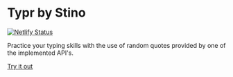 # Typr by Stino

[![Netlify Status](https://api.netlify.com/api/v1/badges/830d489d-0660-4cd2-b17b-6498b8d6178a/deploy-status)](https://app.netlify.com/sites/blissful-goldstine-e2532c/deploys)

Practice your typing skills with the use of random quotes provided by one of the implemented API's.

[Try it out](https://typr.bystino.com)
